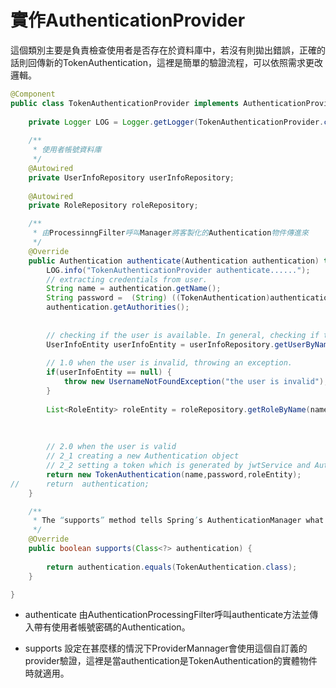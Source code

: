 # 實作AuthenticationProvider
這個類別主要是負責檢查使用者是否存在於資料庫中，若沒有則拋出錯誤，正確的話則回傳新的TokenAuthentication，這裡是簡單的驗證流程，可以依照需求更改邏輯。

```java
@Component
public class TokenAuthenticationProvider implements AuthenticationProvider {
		
	private Logger LOG = Logger.getLogger(TokenAuthenticationProvider.class.getName());
	
	/**
	 * 使用者帳號資料庫
	 */
	@Autowired
	private UserInfoRepository userInfoRepository;
	
	@Autowired
	private RoleRepository roleRepository;

	/**
	 * 由ProcessinngFilter呼叫Manager將客製化的Authentication物件傳進來
	 */
	@Override
	public Authentication authenticate(Authentication authentication) throws AuthenticationException {
		LOG.info("TokenAuthenticationProvider authenticate......");
		// extracting credentials from user.	
		String name = authentication.getName();
		String password =  (String) ((TokenAuthentication)authentication).getCredentials();
		authentication.getAuthorities();
		
		
		// checking if the user is available. In general, checking if the user is exist in the repository.
		UserInfoEntity userInfoEntity = userInfoRepository.getUserByName(name);
		
		// 1.0 when the user is invalid, throwing an exception.
		if(userInfoEntity == null) {
			throw new UsernameNotFoundException("the user is invalid");
		}
		
		List<RoleEntity> roleEntity = roleRepository.getRoleByName(name);
		
		
		
		// 2.0 when the user is valid
		// 2_1 creating a new Authentication object
		// 2_2 setting a token which is generated by jwtService and Authentication object.		 
		return new TokenAuthentication(name,password,roleEntity);
//		return  authentication;
	}

	/**
	 * The “supports” method tells Spring’s AuthenticationManager what class of input Authentication this provider is capable of processing.
	 */
	@Override
	public boolean supports(Class<?> authentication) {
		
		return authentication.equals(TokenAuthentication.class);
	}

}

```

* authenticate
由AuthenticationProcessingFilter呼叫authenticate方法並傳入帶有使用者帳號密碼的Authentication。

* supports 
設定在甚麼樣的情況下ProviderMannager會使用這個自訂義的provider驗證，這裡是當authentication是TokenAuthentication的實體物件時就適用。